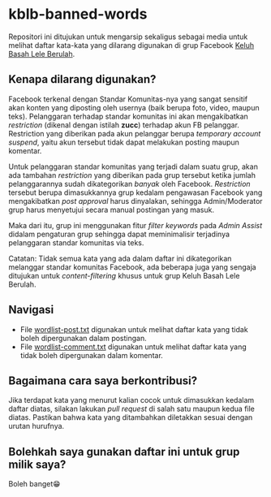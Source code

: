 # kblb-banned-words

Repositori ini ditujukan untuk mengarsip sekaligus sebagai media untuk melihat daftar kata-kata yang dilarang digunakan di grup Facebook [Keluh Basah Lele Berulah](https://www.facebook.com/groups/kblbv1/).

## Kenapa dilarang digunakan?

Facebook terkenal dengan Standar Komunitas-nya yang sangat sensitif akan konten yang diposting oleh usernya (baik berupa foto, video, maupun teks). 
Pelanggaran terhadap standar komunitas ini akan mengakibatkan *restriction* (dikenal dengan istilah **zucc**) terhadap akun FB pelanggar. 
Restriction yang diberikan pada akun pelanggar berupa *temporary account suspend*, yaitu akun tersebut tidak dapat melakukan posting maupun komentar.

Untuk pelanggaran standar komunitas yang terjadi dalam suatu grup, akan ada tambahan *restriction* yang diberikan pada grup tersebut ketika jumlah pelanggarannya sudah dikategorikan *banyak* oleh Facebook. 
*Restriction* tersebut berupa dimasukkannya grup kedalam pengawasan Facebook yang mengakibatkan *post approval* harus dinyalakan, sehingga Admin/Moderator grup harus menyetujui secara manual postingan yang masuk.

Maka dari itu, grup ini menggunakan fitur *filter keywords* pada *Admin Assist* didalam pengaturan grup sehingga dapat meminimalisir terjadinya pelanggaran standar komunitas via teks.

Catatan: Tidak semua kata yang ada dalam daftar ini dikategorikan melanggar standar komunitas Facebook, ada beberapa juga yang sengaja ditujukan untuk *content-filtering* khusus untuk grup Keluh Basah Lele Berulah.

## Navigasi 

- File [wordlist-post.txt](https://github.com/narendnp/kblb-banned-words/blob/main/wordlist-post.txt) digunakan untuk melihat daftar kata yang tidak boleh dipergunakan dalam postingan.
- File [wordlist-comment.txt](https://github.com/narendnp/kblb-banned-words/blob/main/wordlist-comment.txt) digunakan untuk melihat daftar kata yang tidak boleh dipergunakan dalam komentar.

## Bagaimana cara saya berkontribusi?

Jika terdapat kata yang menurut kalian cocok untuk dimasukkan kedalam daftar diatas, silakan lakukan *pull request* di salah satu maupun kedua file diatas. 
Pastikan bahwa kata yang ditambahkan diletakkan sesuai dengan urutan hurufnya.

## Bolehkah saya gunakan daftar ini untuk grup milik saya?

Boleh banget😁
